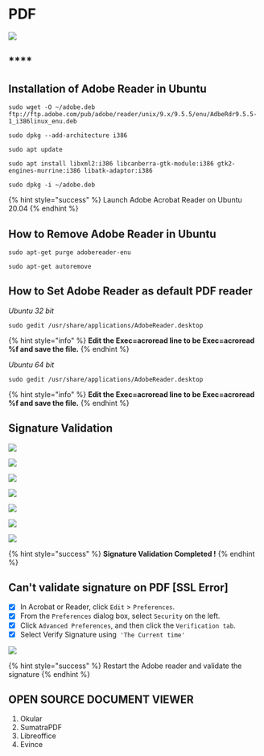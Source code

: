 # PDF

![](../.gitbook/assets/adobe\_reader\_vertical.png)

## ****

## Installation of Adobe Reader in Ubuntu&#x20;

```
sudo wget -O ~/adobe.deb ftp://ftp.adobe.com/pub/adobe/reader/unix/9.x/9.5.5/enu/AdbeRdr9.5.5-1_i386linux_enu.deb
```

```
sudo dpkg --add-architecture i386
```

```
sudo apt update
```

```
sudo apt install libxml2:i386 libcanberra-gtk-module:i386 gtk2-engines-murrine:i386 libatk-adaptor:i386
```

```
sudo dpkg -i ~/adobe.deb
```

{% hint style="success" %}
Launch Adobe Acrobat Reader on Ubuntu 20.04
{% endhint %}

## How to Remove Adobe Reader in Ubuntu

```
sudo apt-get purge adobereader-enu
```

```
sudo apt-get autoremove
```

## **How to Set Adobe Reader as default PDF reader**

_Ubuntu 32 bit_

```
sudo gedit /usr/share/applications/AdobeReader.desktop
```

{% hint style="info" %}
**Edit the Exec=acroread line to be Exec=acroread %f and save the file.**
{% endhint %}

_Ubuntu 64 bit_

```
sudo gedit /usr/share/applications/AdobeReader.desktop
```

{% hint style="info" %}
**Edit the Exec=acroread line to be Exec=acroread %f and save the file.**
{% endhint %}

## Signature Validation

![](../.gitbook/assets/sig1.JPG)

![](../.gitbook/assets/sig2.JPG)

![](../.gitbook/assets/sig3.JPG)

![](../.gitbook/assets/sig4.JPG)

![](../.gitbook/assets/sig5.JPG)

![](../.gitbook/assets/sig6.JPG)

![](../.gitbook/assets/sig7.JPG)

{% hint style="success" %}
**Signature Validation Completed !**
{% endhint %}

## Can't validate signature on PDF \[SSL Error]

* [x] In Acrobat or Reader, click `Edit` > `Preferences`.
* [x] From the `Preferences` dialog box, select `Security` on the left.
* [x] Click `Advanced Preferences`, and then click the `Verification tab`.
* [x] Select Verify Signature using` 'The Current time'`

![](../.gitbook/assets/IMG-20210408-WA0010.jpg)

{% hint style="success" %}
Restart the Adobe reader and validate the signature
{% endhint %}

## OPEN SOURCE  DOCUMENT VIEWER

1. Okular
2. SumatraPDF
3. Libreoffice
4. Evince
